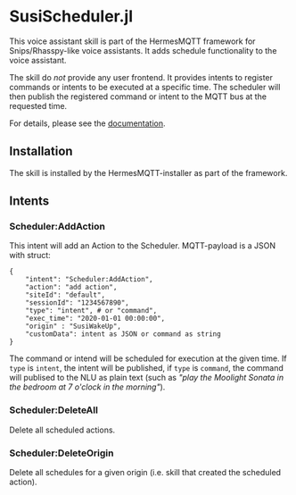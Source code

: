 # SusiScheduler.jl

This voice assistant skill is part of the HermesMQTT framework for 
Snips/Rhasspy-like voice assistants. It adds schedule functionality to 
the voice assistant.

The skill do *not* provide any user frontend. It provides intents to register commands
or intents to be executed at a specific time. The scheduler will then publish the
registered command or intent to the MQTT bus at the requested time.


For details, please see the [documentation](https://andreasdominik.github.io/HermesMQTT.jl).

## Installation

The skill is installed by the HermesMQTT-installer as 
part of the framework.


## Intents

### Scheduler:AddAction

This intent will add an Action to the Scheduler.
MQTT-payload is a JSON with struct:
```
{
    "intent": "Scheduler:AddAction",
    "action": "add action",
    "siteId": "default",
    "sessionId": "1234567890",
    "type": "intent", # or "command",
    "exec_time": "2020-01-01 00:00:00",
    "origin" : "SusiWakeUp", 
    "customData": intent as JSON or command as string
}
```
The command or intend will be scheduled for execution at the given time.
If `type` is `intent`, the intent will be published, 
if `type` is `command`,
the command will publised to the NLU as plain text 
(such as *"play the Moolight Sonata in the bedroom 
at 7 o'clock in the morning"*).


### Scheduler:DeleteAll

Delete all scheduled actions.


### Scheduler:DeleteOrigin

Delete all schedules for a given origin (i.e. skill that created 
the scheduled action).